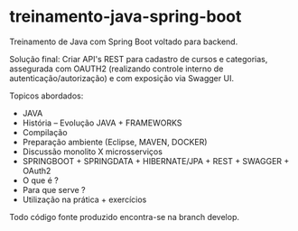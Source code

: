 # treinamento-java-spring-boot

Treinamento de Java com Spring Boot voltado para backend.

Solução final: Criar API's REST para cadastro de cursos e categorias, assegurada com OAUTH2 (realizando controle interno de autenticação/autorização) e com exposição via Swagger UI.

Topicos abordados:
* JAVA 
* História – Evolução JAVA + FRAMEWORKS 
* Compilação 
* Preparação ambiente (Eclipse, MAVEN, DOCKER) 
* Discussão monolito X microsserviços
* SPRINGBOOT + SPRINGDATA + HIBERNATE/JPA + REST + SWAGGER + OAuth2 
* O que é ? 
* Para que serve ? 
* Utilização na prática + exercícios

Todo código fonte produzido encontra-se na branch develop.
